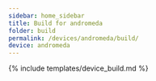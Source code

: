 ```yaml
---
sidebar: home_sidebar
title: Build for andromeda
folder: build
permalink: /devices/andromeda/build/
device: andromeda
---
```

{% include templates/device_build.md %}
